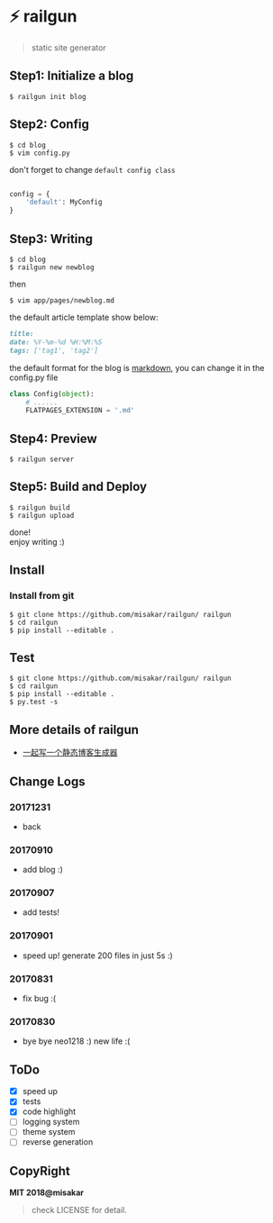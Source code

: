 # ⚡️ railgun

> static site generator

## Step1: Initialize a blog

```shell
$ railgun init blog
```

## Step2: Config

```shell
$ cd blog
$ vim config.py
```

don't forget to change ``default config class``
```python

config = {
    'default': MyConfig
}
```

## Step3: Writing

```shell
$ cd blog
$ railgun new newblog
```

then

```shell
$ vim app/pages/newblog.md
```

the default article template show below:

```markdown
title:
date: %Y-%m-%d %H:%M:%S
tags: ['tag1', 'tag2']
```

the default format for the blog is [markdown](https://guides.github.com/features/mastering-markdown/), you can change it in the config.py file

```python
class Config(object):
    # ......
    FLATPAGES_EXTENSION = '.md'
```

## Step4: Preview
```shell
$ railgun server
```

## Step5: Build and Deploy

```shell
$ railgun build
$ railgun upload
```

done! <br/>
enjoy writing :)

## Install

### Install from git

```shell
$ git clone https://github.com/misakar/railgun/ railgun
$ cd railgun
$ pip install --editable .
```

## Test

```shell
$ git clone https://github.com/misakar/railgun/ railgun
$ cd railgun
$ pip install --editable .
$ py.test -s
```

## More details of railgun

+ [一起写一个静态博客生成器]()

## Change Logs

### 20171231

+ back

### 20170910

+ add blog :)

### 20170907

+ add tests!

### 20170901

+ speed up! generate 200 files in just 5s :)

### 20170831

+ fix bug :(

### 20170830

+ bye bye neo1218 :) new life :(

## ToDo

+ [x] speed up
+ [x] tests
+ [x] code highlight
+ [ ] logging system
+ [ ] theme system
+ [ ] reverse generation

## CopyRight


**MIT 2018@misakar** <br/>

> check LICENSE for detail.
